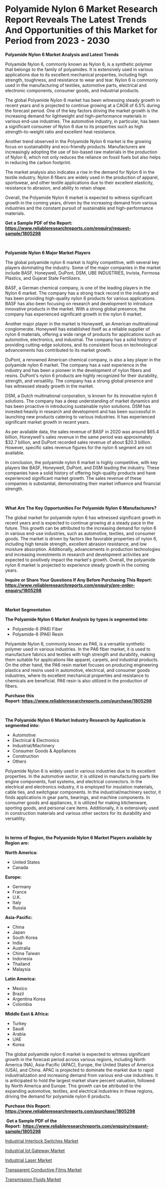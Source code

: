<p><h1>Polyamide Nylon 6 Market Research Report Reveals The Latest Trends And Opportunities of this Market for Period from 2023 - 2030</h1></p><p><strong>Polyamide Nylon 6 Market Analysis and Latest Trends</strong></p>
<p><p>Polyamide Nylon 6, commonly known as Nylon 6, is a synthetic polymer that belongs to the family of polyamides. It is extensively used in various applications due to its excellent mechanical properties, including high strength, toughness, and resistance to wear and tear. Nylon 6 is commonly used in the manufacturing of textiles, automotive parts, electrical and electronic components, consumer goods, and industrial products.</p><p>The global Polyamide Nylon 6 market has been witnessing steady growth in recent years and is projected to continue growing at a CAGR of 6.5% during the forecast period. One of the key factors driving the market growth is the increasing demand for lightweight and high-performance materials in various end-use industries. The automotive industry, in particular, has been a significant consumer of Nylon 6 due to its properties such as high strength-to-weight ratio and excellent heat resistance.</p><p>Another trend observed in the Polyamide Nylon 6 market is the growing focus on sustainability and eco-friendly products. Manufacturers are increasingly adopting the use of bio-based raw materials in the production of Nylon 6, which not only reduces the reliance on fossil fuels but also helps in reducing the carbon footprint.</p><p>The market analysis also indicates a rise in the demand for Nylon 6 in the textile industry. Nylon 6 fibers are widely used in the production of apparel, sportswear, and other textile applications due to their excellent elasticity, resistance to abrasion, and ability to retain shape.</p><p>Overall, the Polyamide Nylon 6 market is expected to witness significant growth in the coming years, driven by the increasing demand from various industries and the constant pursuit of sustainable and high-performance materials.</p></p>
<p><strong>Get a Sample PDF of the Report:&nbsp; <a href="https://www.reliableresearchreports.com/enquiry/request-sample/1805298">https://www.reliableresearchreports.com/enquiry/request-sample/1805298</a></strong></p>
<p>&nbsp;</p>
<p><strong>Polyamide Nylon 6 Major Market Players</strong></p>
<p><p>The global polyamide nylon 6 market is highly competitive, with several key players dominating the industry. Some of the major companies in the market include BASF, Honeywell, DuPont, DSM, UBE INDUSTRIES, Invista, Formosa Plastics, and Gujarat State Fertilizers. </p><p>BASF, a German chemical company, is one of the leading players in the Nylon 6 market. The company has a strong track record in the industry and has been providing high-quality nylon 6 products for various applications. BASF has also been focusing on research and development to introduce innovative products in the market. With a strong global presence, the company has experienced significant growth in the nylon 6 market.</p><p>Another major player in the market is Honeywell, an American multinational conglomerate. Honeywell has established itself as a reliable supplier of nylon 6 materials, offering a wide range of products for applications such as automotive, electronics, and industrial. The company has a solid history of providing cutting-edge solutions, and its consistent focus on technological advancements has contributed to its market growth.</p><p>DuPont, a renowned American chemical company, is also a key player in the polyamide nylon 6 market. The company has a vast experience in the industry and has been a pioneer in the development of nylon fibers and resins. DuPont's nylon 6 products are highly recognized for their durability, strength, and versatility. The company has a strong global presence and has witnessed steady growth in the market.</p><p>DSM, a Dutch multinational corporation, is known for its innovative nylon 6 solutions. The company has a deep understanding of market dynamics and has been proactive in introducing sustainable nylon solutions. DSM has invested heavily in research and development and has been successful in launching new products catering to various industries. It has experienced significant market growth in recent years.</p><p>As per available data, the sales revenue of BASF in 2020 was around $65.4 billion, Honeywell's sales revenue in the same period was approximately $32.7 billion, and DuPont recorded sales revenue of about $20.3 billion. However, specific sales revenue figures for the nylon 6 segment are not available.</p><p>In conclusion, the polyamide nylon 6 market is highly competitive, with key players like BASF, Honeywell, DuPont, and DSM leading the industry. These companies have a solid history of offering high-quality products and have experienced significant market growth. The sales revenue of these companies is substantial, demonstrating their market influence and financial strength.</p></p>
<p>&nbsp;</p>
<p><strong>What Are The Key Opportunities For Polyamide Nylon 6 Manufacturers?</strong></p>
<p><p>The global market for polyamide nylon 6 has witnessed significant growth in recent years and is expected to continue growing at a steady pace in the future. This growth can be attributed to the increasing demand for nylon 6 in various end-use industries, such as automotive, textiles, and consumer goods. The market is driven by factors like favorable properties of nylon 6, including high tensile strength, excellent abrasion resistance, and low moisture absorption. Additionally, advancements in production technologies and increasing investments in research and development activities are expected to positively impact the market's growth. Overall, the polyamide nylon 6 market is projected to experience steady growth in the coming years.</p></p>
<p><strong>Inquire or Share Your Questions If Any Before Purchasing This Report: <a href="https://www.reliableresearchreports.com/enquiry/pre-order-enquiry/1805298">https://www.reliableresearchreports.com/enquiry/pre-order-enquiry/1805298</a></strong></p>
<p>&nbsp;</p>
<p><strong>Market Segmentation</strong></p>
<p><strong>The Polyamide Nylon 6 Market Analysis by types is segmented into:</strong></p>
<p><ul><li>Polyamide-6 (PA6) Fiber</li><li>Polyamide-6 (PA6) Resin</li></ul></p>
<p><p>Polyamide Nylon 6, commonly known as PA6, is a versatile synthetic polymer used in various industries. In the PA6 fiber market, it is used to manufacture fabrics and textiles with high strength and durability, making them suitable for applications like apparel, carpets, and industrial products. On the other hand, the PA6 resin market focuses on producing engineering plastics and resins used in automotive, electrical, and consumer goods industries, where its excellent mechanical properties and resistance to chemicals are beneficial. PA6 resin is also utilized in the production of fibers.</p></p>
<p><strong>Purchase this Report:&nbsp;<a href="https://www.reliableresearchreports.com/purchase/1805298">https://www.reliableresearchreports.com/purchase/1805298</a></strong></p>
<p>&nbsp;</p>
<p><strong>The Polyamide Nylon 6 Market Industry Research by Application is segmented into:</strong></p>
<p><ul><li>Automotive</li><li>Electrical & Electronics</li><li>Industrial/Machinery</li><li>Consumer Goods & Appliances</li><li>Construction</li><li>Others</li></ul></p>
<p><p>Polyamide Nylon 6 is widely used in various industries due to its excellent properties. In the automotive sector, it is utilized in manufacturing parts like engine components, fuel systems, and electrical connectors. In the electrical and electronics industry, it is employed for insulation materials, cable ties, and switchgear components. In the industrial/machinery sector, it finds applications in gear parts, bearings, and machine components. In consumer goods and appliances, it is utilized for making kitchenware, sporting goods, and personal care items. Additionally, it is extensively used in construction materials and various other sectors for its durability and versatility.</p></p>
<p>&nbsp;</p>
<p><strong>In terms of Region, the Polyamide Nylon 6 Market Players available by Region are:</strong></p>
<p>
    <p> <strong> North America: </strong>
        <ul>
            <li>United States</li>
            <li>Canada</li>
        </ul>
        </p> 
    <p> <strong> Europe: </strong>
        <ul>
            <li>Germany</li>
            <li>France</li>
            <li>U.K.</li>
            <li>Italy</li>
            <li>Russia</li>
        </ul>
        </p> 
    <p> <strong> Asia-Pacific: </strong>
        <ul>
            <li>China</li>
            <li>Japan</li>
            <li>South Korea</li>
            <li>India</li>
            <li>Australia</li>
            <li>China Taiwan</li>
            <li>Indonesia</li>
            <li>Thailand</li>
            <li>Malaysia</li>
        </ul>
        </p> 
    <p> <strong> Latin America: </strong>
        <ul>
            <li>Mexico</li>
            <li>Brazil</li>
            <li>Argentina Korea</li>
            <li>Colombia</li>
        </ul>
        </p> 
    <p> <strong> Middle East & Africa: </strong>
        <ul>
            <li>Turkey</li>
            <li>Saudi</li>
            <li>Arabia</li>
            <li>UAE</li>
            <li>Korea</li>
        </ul>
    </p>
    </p>
<p><p>The global polyamide nylon 6 market is expected to witness significant growth in the forecast period across various regions, including North America (NA), Asia-Pacific (APAC), Europe, the United States of America (USA), and China. APAC is projected to dominate the market due to rapid industrialization and increasing demand from various end-use industries. It is anticipated to hold the largest market share percent valuation, followed by North America and Europe. This growth can be attributed to the expanding automotive, textiles, and electrical industries in these regions, driving the demand for polyamide nylon 6 products.</p></p>
<p><strong>Purchase this Report: <a href="https://www.reliableresearchreports.com/purchase/1805298">https://www.reliableresearchreports.com/purchase/1805298</a></strong></p>
<p>&nbsp;<strong>Get a Sample PDF of the Report:&nbsp;&nbsp;<a href="https://www.reliableresearchreports.com/enquiry/request-sample/1805298">https://www.reliableresearchreports.com/enquiry/request-sample/1805298</a></strong></p>
<p><strong></strong></p>
<p><p><a href="https://medium.com/@mskylatoy/decoding-industrial-interlock-switches-market-metrics-market-share-trends-and-growth-patterns-6b8c9ce7851f">Industrial Interlock Switches Market</a></p><p><a href="https://medium.com/@darbyledner/industrial-iot-gateway-market-share-evolution-and-market-growth-trends-2023-2030-5e15f0e55dc5">Industrial Iot Gateway Market</a></p><p><a href="https://medium.com/@verlielesch1927/decoding-industrial-laser-market-metrics-market-share-trends-and-growth-patterns-250063ac8872">Industrial Laser Market</a></p><p><a href="https://github.com/rahu1501/Market-Research-Report-List-1/blob/main/transparent-conductive-films-market.md">Transparent Conductive Films Market</a></p><p><a href="https://github.com/rahu1503/Market-Research-Report-List-1/blob/main/transmission-fluids-market.md">Transmission Fluids Market</a></p></p>